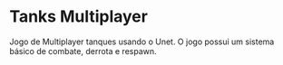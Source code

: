 # Tanks Multiplayer
Jogo de Multiplayer tanques usando o Unet. O jogo possui um sistema básico de combate, derrota e respawn.
